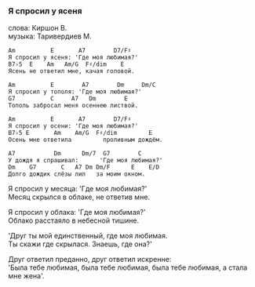 ### Я спросил у ясеня
слова: Киршон В.  
музыка: Таривердиев М.

    Am          E       A7        D7/F♯
    Я спросил у ясеня: 'Где моя любимая?'
    B7♭5  E    Am   Am/G  F♯/dim    E
    Ясень не ответил мне, качая головой.

    Am          E        A7        Dm     Dm/C
    Я спросил у тополя: 'Где моя любимая?'
    G7          C     A7   Dm        E
    Тополь забросал меня осеннею листвой.

    Am          E       A7        D7/F♯
    Я спросил у осени: 'Где моя любимая?'
    B7♭5 E       Am    Am/G  F♯/dim         E
    Осень мне ответила         проливным дождём.

    A7           Dm      Dm/7  G7        C
    У дождя я спрашивал:      'Где моя любимая?'
    Dm    G7       C   A7 Dm Dm/F      E    E/D
    Долго дождик слёзы лил   за моим окном.

Я спросил у месяца: 'Где моя любимая?'  
Месяц скрылся в облаке, не ответив мне.

Я спросил у облака: 'Где моя любимая?'  
Облако расстаяло в небесной тишине.

'Друг ты мой единственный, где моя любимая.  
Ты скажи где скрылася. Знаешь, где она?'

Друг ответил преданно, друг ответил искренне:  
'Была тебе любимая, была тебе любимая, была тебе любимая, а стала мне жена'.

